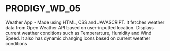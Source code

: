 # PRODIGY_WD_05
Weather App - Made using HTML, CSS and JAVASCRIPT. It fetches weather data from Open Weather API based on user-inputted location. Displays current weather conditions such as Temperarture, Humidity and Wind Speed. It also has dynamic changing icons based on current weather conditions
